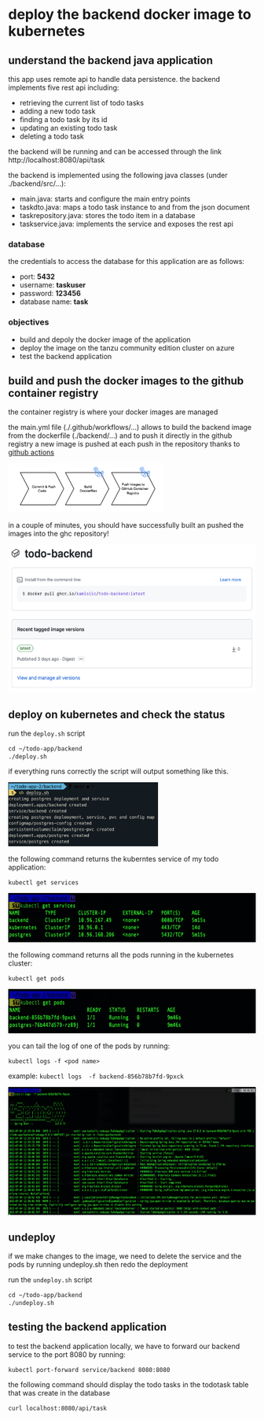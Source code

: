 # deploy the backend docker image to kubernetes

## understand the backend java application

this app uses remote api to handle data persistence. the backend implements five rest api including: 
* retrieving the current list of todo tasks
* adding a new todo task
* finding a todo task by its id 
* updating an existing todo task
* deleting a todo task

the backend will be running and can be accessed through the link http://localhost:8080/api/task

the backend is implemented using the following java classes (under ./backend/src/...):
* main.java: starts and configure the main entry points 
* taskdto.java: maps a todo task instance to and from the json document 
* taskrepository.java: stores the todo item in a database 
* taskservice.java: implements the service and exposes the rest api

### database

the credentials to access the database for this application are as follows:

- port: **5432**
- username: **taskuser**
- password: **123456**
- database name: **task**

### objectives

* build and depoly the docker image of the application
* deploy the image on the tanzu community edition cluster on azure
* test the backend application

## build and push the docker images to the github container registry 

the container registry is where your docker images are managed

the main.yml file (./.github/workflows/...) allows to build the backend image from the dockerfile (./backend/...) and to push it directly in the github registry
a new image is pushed at each push in the repository thanks to [github actions](https://github.com/features/actions)

<img src=images/ci.png width="" height="100" >

in a couple of minutes, you should have successfully built an pushed the images into the ghc repository! 

<img src=images/package.png width="" height="300" >



## deploy on kubernetes and check the status 

run the `deploy.sh` script
```
cd ~/todo-app/backend
./deploy.sh
```

if everything runs correctly the script will output something like this.

<img src=images/deploy-backend.png width="" height="130" >

the following command returns the kuberntes service of my todo application: 
```
kubectl get services
```
<img src=images/services.png width="" height="100" >

the following command returns all the pods running in the kubernetes cluster:
```
kubectl get pods
```
<img src=images/pods.png width="" height="90" >


you can tail the log of one of the pods by running:
```
kubectl logs -f <pod name>
```
example: `kubectl logs  -f backend-856b78b7fd-9pxck`

<img src=images/logs.png width="" height="260" >

## undeploy 

if we make changes to the image, we need to delete the service and the pods by running undeploy.sh then redo the deployment 

run the `undeploy.sh` script
```
cd ~/todo-app/backend
./undeploy.sh
```
## testing the backend application

to test the backend application locally, we have to forward our backend service to the port 8080 by running: 
```
kubectl port-forward service/backend 8080:8080  
```
the following command should display the todo tasks in the todotask table that was create in the database 
```
curl localhost:8080/api/task
```









